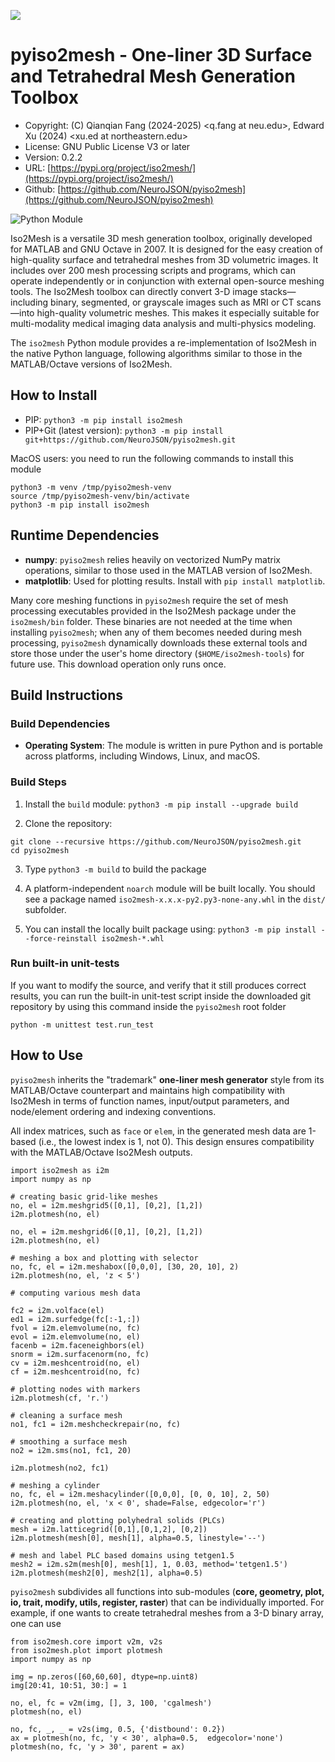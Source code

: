![](https://neurojson.org/wiki/upload/neurojson_banner_long.png)

# pyiso2mesh - One-liner 3D Surface and Tetrahedral Mesh Generation Toolbox

* Copyright: (C) Qianqian Fang (2024-2025) <q.fang at neu.edu>, Edward Xu (2024) <xu.ed at northeastern.edu>
* License: GNU Public License V3 or later
* Version: 0.2.2
* URL: [https://pypi.org/project/iso2mesh/](https://pypi.org/project/iso2mesh/)
* Github: [https://github.com/NeuroJSON/pyiso2mesh](https://github.com/NeuroJSON/pyiso2mesh)

![Python Module](https://github.com/NeuroJSON/pyiso2mesh/actions/workflows/build_all.yml/badge.svg)

Iso2Mesh is a versatile 3D mesh generation toolbox,
originally developed for MATLAB and GNU Octave in 2007.
It is designed for the easy creation of high-quality surface and
tetrahedral meshes from 3D volumetric images. It includes
over 200 mesh processing scripts and programs, which can operate
independently or in conjunction with external open-source
meshing tools. The Iso2Mesh toolbox can directly convert
3-D image stacks—including binary, segmented, or grayscale
images such as MRI or CT scans—into high-quality volumetric
meshes. This makes it especially suitable for multi-modality
medical imaging data analysis and multi-physics modeling.

The `iso2mesh` Python module provides a re-implementation of Iso2Mesh
in the native Python language, following algorithms
similar to those in the MATLAB/Octave versions of Iso2Mesh.

## How to Install

* PIP: `python3 -m pip install iso2mesh`
* PIP+Git (latest version): `python3 -m pip install git+https://github.com/NeuroJSON/pyiso2mesh.git`

MacOS users: you need to run the following commands to install this module

```
python3 -m venv /tmp/pyiso2mesh-venv
source /tmp/pyiso2mesh-venv/bin/activate
python3 -m pip install iso2mesh
```

## Runtime Dependencies

* **numpy**: `pyiso2mesh` relies heavily on vectorized NumPy
  matrix operations, similar to those used in the MATLAB version of Iso2Mesh.
* **matplotlib**: Used for plotting results. Install with `pip install matplotlib`.

Many core meshing functions in `pyiso2mesh` require the set of mesh processing
executables provided in the Iso2Mesh package under the `iso2mesh/bin` folder.
These binaries are not needed at the time when installing `pyiso2mesh`; when
any of them becomes needed during mesh processing, `pyiso2mesh` dynamically
downloads these external tools and store those under the user's home directory
(`$HOME/iso2mesh-tools`) for future use. This download operation only runs once.

## Build Instructions

### Build Dependencies

* **Operating System**: The module is written in pure Python and is portable across platforms, 
including Windows, Linux, and macOS.

### Build Steps

1. Install the `build` module: `python3 -m pip install --upgrade build`

2. Clone the repository:

```
git clone --recursive https://github.com/NeuroJSON/pyiso2mesh.git
cd pyiso2mesh
```

3. Type `python3 -m build` to build the package

4. A platform-independent `noarch` module will be built locally. You should see a package
   named `iso2mesh-x.x.x-py2.py3-none-any.whl` in the `dist/` subfolder.

5. You can install the locally built package using:
   `python3 -m pip install --force-reinstall iso2mesh-*.whl`

### Run built-in unit-tests

If you want to modify the source, and verify that it still produces correct results, you can run
the built-in unit-test script inside the downloaded git repository by using this command
inside the `pyiso2mesh` root folder

```
python -m unittest test.run_test
```


## How to Use

`pyiso2mesh` inherits the "trademark" **one-liner mesh generator** style from its MATLAB/Octave counterpart
and maintains high compatibility with Iso2Mesh in terms of function names, input/output parameters,
and node/element ordering and indexing conventions.

All index matrices, such as `face` or `elem`, in the generated mesh data are 1-based (i.e.,
the lowest index is 1, not 0). This design ensures compatibility with the MATLAB/Octave Iso2Mesh outputs.

```python3
import iso2mesh as i2m
import numpy as np

# creating basic grid-like meshes
no, el = i2m.meshgrid5([0,1], [0,2], [1,2])
i2m.plotmesh(no, el)

no, el = i2m.meshgrid6([0,1], [0,2], [1,2])
i2m.plotmesh(no, el)

# meshing a box and plotting with selector
no, fc, el = i2m.meshabox([0,0,0], [30, 20, 10], 2)
i2m.plotmesh(no, el, 'z < 5')

# computing various mesh data

fc2 = i2m.volface(el)
ed1 = i2m.surfedge(fc[:-1,:])
fvol = i2m.elemvolume(no, fc)
evol = i2m.elemvolume(no, el)
facenb = i2m.faceneighbors(el)
snorm = i2m.surfacenorm(no, fc)
cv = i2m.meshcentroid(no, el)
cf = i2m.meshcentroid(no, fc)

# plotting nodes with markers
i2m.plotmesh(cf, 'r.')

# cleaning a surface mesh
no1, fc1 = i2m.meshcheckrepair(no, fc)

# smoothing a surface mesh
no2 = i2m.sms(no1, fc1, 20)

i2m.plotmesh(no2, fc1)

# meshing a cylinder
no, fc, el = i2m.meshacylinder([0,0,0], [0, 0, 10], 2, 50)
i2m.plotmesh(no, el, 'x < 0', shade=False, edgecolor='r')

# creating and plotting polyhedral solids (PLCs)
mesh = i2m.latticegrid([0,1],[0,1,2], [0,2])
i2m.plotmesh(mesh[0], mesh[1], alpha=0.5, linestyle='--')

# mesh and label PLC based domains using tetgen1.5
mesh2 = i2m.s2m(mesh[0], mesh[1], 1, 0.03, method='tetgen1.5')
i2m.plotmesh(mesh2[0], mesh2[1], alpha=0.5)
```

`pyiso2mesh` subdivides all functions into sub-modules (**core, geometry, plot,
io, trait, modify, utils, register, raster**) that can be individually
imported. For example, if one wants to create tetrahedral meshes from a 3-D binary
array, one can use

```python3
from iso2mesh.core import v2m, v2s
from iso2mesh.plot import plotmesh
import numpy as np

img = np.zeros([60,60,60], dtype=np.uint8)
img[20:41, 10:51, 30:] = 1

no, el, fc = v2m(img, [], 3, 100, 'cgalmesh')
plotmesh(no, el)

no, fc, _, _ = v2s(img, 0.5, {'distbound': 0.2})
ax = plotmesh(no, fc, 'y < 30', alpha=0.5,  edgecolor='none')
plotmesh(no, fc, 'y > 30', parent = ax)
```
